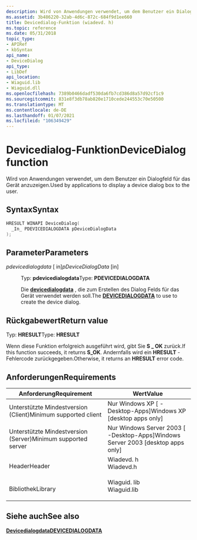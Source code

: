 ```yaml
---
description: Wird von Anwendungen verwendet, um dem Benutzer ein Dialogfeld für das Gerät anzuzeigen.
ms.assetid: 3b486220-32ab-4d6c-872c-684f9d1ee660
title: Devicedialog-Funktion (wiadevd. h)
ms.topic: reference
ms.date: 05/31/2018
topic_type:
- APIRef
- kbSyntax
api_name:
- DeviceDialog
api_type:
- LibDef
api_location:
- Wiaguid.lib
- Wiaguid.dll
ms.openlocfilehash: 7389b0466dadf530da6fb7cd386d8a57d92cf1c9
ms.sourcegitcommit: 831e8f3db78ab820e1710cede244553c70e50500
ms.translationtype: MT
ms.contentlocale: de-DE
ms.lasthandoff: 01/07/2021
ms.locfileid: "106349429"
---
```

# <a name="devicedialog-function"></a><span data-ttu-id="15a32-103">Devicedialog-Funktion</span><span class="sxs-lookup"><span data-stu-id="15a32-103">DeviceDialog function</span></span>

<span data-ttu-id="15a32-104">Wird von Anwendungen verwendet, um dem Benutzer ein Dialogfeld für das Gerät anzuzeigen.</span><span class="sxs-lookup"><span data-stu-id="15a32-104">Used by applications to display a device dialog box to the user.</span></span>

## <a name="syntax"></a><span data-ttu-id="15a32-105">Syntax</span><span class="sxs-lookup"><span data-stu-id="15a32-105">Syntax</span></span>


```C++
HRESULT WINAPI DeviceDialog(
  _In_ PDEVICEDIALOGDATA pDeviceDialogData
);
```



## <a name="parameters"></a><span data-ttu-id="15a32-106">Parameter</span><span class="sxs-lookup"><span data-stu-id="15a32-106">Parameters</span></span>

<dl> <dt>

<span data-ttu-id="15a32-107">*pdevicedialogdata* \[ in\]</span><span class="sxs-lookup"><span data-stu-id="15a32-107">*pDeviceDialogData* \[in\]</span></span>
</dt> <dd>

<span data-ttu-id="15a32-108">Typ: **pdevicedialogdata**</span><span class="sxs-lookup"><span data-stu-id="15a32-108">Type: **PDEVICEDIALOGDATA**</span></span>

<span data-ttu-id="15a32-109">Die [**devicedialogdata**](-wia-devicedialogdata.md) , die zum Erstellen des Dialog Felds für das Gerät verwendet werden soll.</span><span class="sxs-lookup"><span data-stu-id="15a32-109">The [**DEVICEDIALOGDATA**](-wia-devicedialogdata.md) to use to create the device dialog.</span></span>

</dd> </dl>

## <a name="return-value"></a><span data-ttu-id="15a32-110">Rückgabewert</span><span class="sxs-lookup"><span data-stu-id="15a32-110">Return value</span></span>

<span data-ttu-id="15a32-111">Typ: **HRESULT**</span><span class="sxs-lookup"><span data-stu-id="15a32-111">Type: **HRESULT**</span></span>

<span data-ttu-id="15a32-112">Wenn diese Funktion erfolgreich ausgeführt wird, gibt Sie **S \_ OK** zurück.</span><span class="sxs-lookup"><span data-stu-id="15a32-112">If this function succeeds, it returns **S\_OK**.</span></span> <span data-ttu-id="15a32-113">Andernfalls wird ein **HRESULT** -Fehlercode zurückgegeben.</span><span class="sxs-lookup"><span data-stu-id="15a32-113">Otherwise, it returns an **HRESULT** error code.</span></span>

## <a name="requirements"></a><span data-ttu-id="15a32-114">Anforderungen</span><span class="sxs-lookup"><span data-stu-id="15a32-114">Requirements</span></span>



| <span data-ttu-id="15a32-115">Anforderung</span><span class="sxs-lookup"><span data-stu-id="15a32-115">Requirement</span></span> | <span data-ttu-id="15a32-116">Wert</span><span class="sxs-lookup"><span data-stu-id="15a32-116">Value</span></span> |
|-------------------------------------|----------------------------------------------------------------------------------------|
| <span data-ttu-id="15a32-117">Unterstützte Mindestversion (Client)</span><span class="sxs-lookup"><span data-stu-id="15a32-117">Minimum supported client</span></span><br/> | <span data-ttu-id="15a32-118">Nur Windows XP \[ -Desktop-Apps\]</span><span class="sxs-lookup"><span data-stu-id="15a32-118">Windows XP \[desktop apps only\]</span></span><br/>                                            |
| <span data-ttu-id="15a32-119">Unterstützte Mindestversion (Server)</span><span class="sxs-lookup"><span data-stu-id="15a32-119">Minimum supported server</span></span><br/> | <span data-ttu-id="15a32-120">Nur Windows Server 2003 \[ -Desktop-Apps\]</span><span class="sxs-lookup"><span data-stu-id="15a32-120">Windows Server 2003 \[desktop apps only\]</span></span><br/>                                   |
| <span data-ttu-id="15a32-121">Header</span><span class="sxs-lookup"><span data-stu-id="15a32-121">Header</span></span><br/>                   | <dl> <span data-ttu-id="15a32-122"><dt>Wiadevd. h</dt></span><span class="sxs-lookup"><span data-stu-id="15a32-122"><dt>Wiadevd.h</dt></span></span> </dl>   |
| <span data-ttu-id="15a32-123">Bibliothek</span><span class="sxs-lookup"><span data-stu-id="15a32-123">Library</span></span><br/>                  | <dl> <span data-ttu-id="15a32-124"><dt>Wiaguid. lib</dt></span><span class="sxs-lookup"><span data-stu-id="15a32-124"><dt>Wiaguid.lib</dt></span></span> </dl> |



## <a name="see-also"></a><span data-ttu-id="15a32-125">Siehe auch</span><span class="sxs-lookup"><span data-stu-id="15a32-125">See also</span></span>

<dl> <dt>

[<span data-ttu-id="15a32-126">**Devicedialogdata**</span><span class="sxs-lookup"><span data-stu-id="15a32-126">**DEVICEDIALOGDATA**</span></span>](-wia-devicedialogdata.md)
</dt> </dl>

 

 




